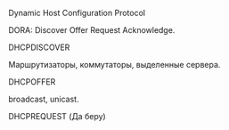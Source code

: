 Dynamic Host Configuration Protocol

DORA: Discover Offer Request Acknowledge.

DHCPDISCOVER

Маршрутизаторы, коммутаторы, выделенные сервера.

DHCPOFFER

broadcast, unicast.

DHCPREQUEST (Да беру)




